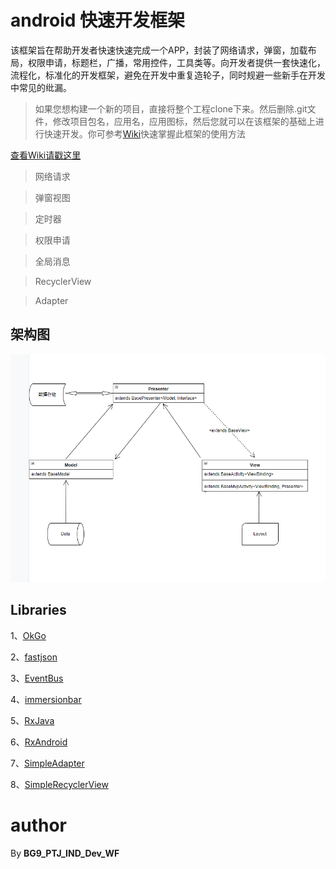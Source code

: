 # android 快速开发框架
该框架旨在帮助开发者快速快速完成一个APP，封装了网络请求，弹窗，加载布局，权限申请，标题栏，广播，常用控件，工具类等。向开发者提供一套快速化，流程化，标准化的开发框架，避免在开发中重复造轮子，同时规避一些新手在开发中常见的纰漏。

> 如果您想构建一个新的项目，直接将整个工程clone下来。然后删除.git文件，修改项目包名，应用名，应用图标，然后您就可以在该框架的基础上进行快速开发。你可参考[Wiki](https://github.com/liujiang5/androidFrame/wiki)快速掌握此框架的使用方法

[查看Wiki请戳这里](https://github.com/liujiang5/androidFrame/wiki)

> 网络请求

> 弹窗视图

> 定时器

> 权限申请

> 全局消息

> RecyclerView

> Adapter


## 架构图
![1](https://github.com/liujiang5/androidFrame/blob/master/image/MVP%E6%9E%B6%E6%9E%84%E5%9B%BE.png)

## Libraries
1、[OkGo](https://github.com/jeasonlzy/okhttp-OkGo)

2、[fastjson](https://github.com/alibaba/fastjson)

3、[EventBus](https://github.com/greenrobot/EventBus)

4、[immersionbar](https://github.com/gyf-dev/ImmersionBar)

5、[RxJava](https://github.com/ReactiveX/RxJava)

6、[RxAndroid](https://github.com/ReactiveX/RxAndroid)

7、[SimpleAdapter](https://github.com/summersrest/SimpleAdapter)

8、[SimpleRecyclerView](https://github.com/summersrest/simple_recycler_view)

# author
By **BG9_PTJ_IND_Dev_WF**
